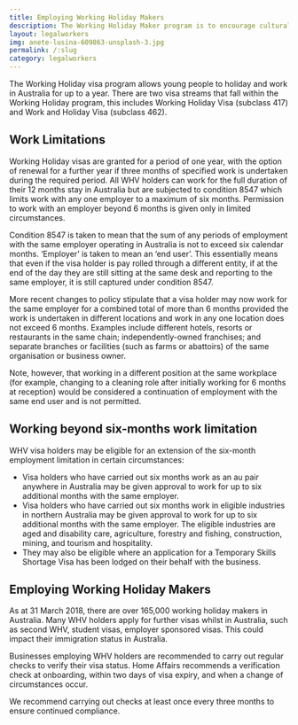 ```yaml
---
title: Employing Working Holiday Makers
description: The Working Holiday Maker program is to encourage cultural exchange by permitting young persons to travel to Australia for an extended holiday supplemented by short term employment.
layout: legalworkers
img: anete-lusina-609863-unsplash-3.jpg
permalink: /:slug
category: legalworkers
---
```


The Working Holiday visa program allows young people to holiday and work in Australia for up to a year.  There are two visa streams that fall within the Working Holiday program, this includes Working Holiday Visa (subclass 417) and Work and Holiday Visa (subclass 462).  

## Work Limitations

Working Holiday visas are granted for a period of one year, with the option of renewal for a further year if three months of specified work is undertaken during the required period. All WHV holders can work for the full duration of their 12 months stay in Australia but are subjected to condition 8547 which limits work with any one employer to a maximum of six months. Permission to work with an employer beyond 6 months is given only in limited circumstances. 

Condition 8547 is taken to mean that the sum of any periods of employment with the same employer operating in Australia is not to exceed six calendar months. ‘Employer’ is taken to mean an ‘end user’. This essentially means that even if the visa holder is pay rolled through a different entity, if at the end of the day they are still sitting at the same desk and reporting to the same employer, it is still captured under condition 8547.

More recent changes to policy stipulate that a visa holder may now work for the same employer for a combined total of more than 6 months provided the work is undertaken in different locations and work in any one location does not exceed 6 months. Examples include different hotels, resorts or restaurants in the same chain; independently-owned franchises; and separate branches or facilities (such as farms or abattoirs) of the same organisation or business owner. 

Note, however, that working in a different position at the same workplace (for example, changing to a cleaning role after initially working for 6 months at reception) would be considered a continuation of employment with the same end user and is not permitted.


## Working beyond six-months work limitation

WHV visa holders may be eligible for an extension of the six-month employment limitation in certain circumstances:

+ Visa holders who have carried out six months work as an au pair anywhere in Australia may be given approval to work for up to six additional months with the same employer.
+ Visa holders who have carried out six months work in eligible industries in northern Australia may be given approval to work for up to six additional months with the same employer. The eligible industries are aged and disability care, agriculture, forestry and fishing, construction, mining, and tourism and hospitality. 
+ They may also be eligible where an application for a Temporary Skills Shortage Visa has been lodged on their behalf with the business. 

## Employing Working Holiday Makers

As at 31 March 2018, there are over 165,000 working holiday makers in Australia.  Many WHV holders apply for further visas whilst in Australia, such as second WHV, student visas, employer sponsored visas. This could impact their immigration status in Australia.

Businesses employing WHV holders are recommended to carry out regular checks to verify their visa status. Home Affairs recommends a verification check at onboarding, within two days of visa expiry, and when a change of circumstances occur.

We recommend carrying out checks at least once every three months to ensure continued compliance. 